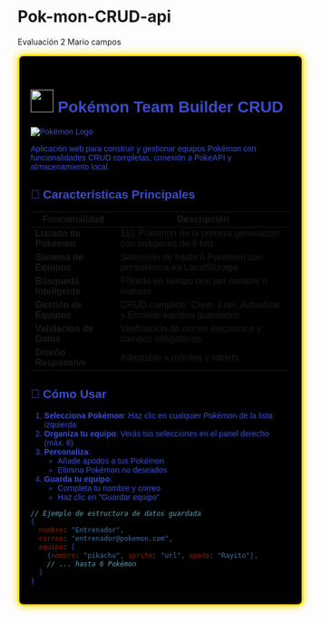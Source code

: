 # Pok-mon-CRUD-api
Evaluación 2 Mario campos 
<div style="background-color: #000000; color: #3B4CCA; border: 3px solid #FFDE00; padding: 20px; border-radius: 10px; box-shadow: 0 0 15px #FFDE00; font-family: 'Arial', sans-serif;">

# <img src="https://raw.githubusercontent.com/PokeAPI/sprites/master/sprites/pokemon/25.png" width="40"> Pokémon Team Builder CRUD

![Pokémon Logo](https://upload.wikimedia.org/wikipedia/commons/thumb/9/98/International_Pok%C3%A9mon_logo.svg/1200px-International_Pok%C3%A9mon_logo.svg.png)

Aplicación web para construir y gestionar equipos Pokémon con funcionalidades CRUD completas, conexión a PokeAPI y almacenamiento local.

## 🌟 Características Principales

| Funcionalidad               | Descripción                                                                 |
|-----------------------------|-----------------------------------------------------------------------------|
| **Listado de Pokémon**      | 151 Pokémon de la primera generación con imágenes de 8 bits                 |
| **Sistema de Equipos**      | Selección de hasta 6 Pokémon con persistencia en LocalStorage               |
| **Búsqueda Inteligente**    | Filtrado en tiempo real por nombre o número                                 |
| **Gestión de Equipos**      | CRUD completo: Crear, Leer, Actualizar y Eliminar equipos guardados         |
| **Validación de Datos**     | Verificación de correo electrónico y campos obligatorios                    |
| **Diseño Responsive**       | Adaptable a móviles y tablets                                               |

## 🚀 Cómo Usar

1. **Selecciona Pokémon**: Haz clic en cualquier Pokémon de la lista izquierda
2. **Organiza tu equipo**: Verás tus selecciones en el panel derecho (máx. 6)
3. **Personaliza**: 
   - Añade apodos a tus Pokémon
   - Elimina Pokémon no deseados
4. **Guarda tu equipo**:
   - Completa tu nombre y correo
   - Haz clic en "Guardar equipo"

```javascript
// Ejemplo de estructura de datos guardada
{
  nombre: "Entrenador",
  correo: "entrenador@pokemon.com",
  equipo: [
    {nombre: "pikachu", sprite: "url", apodo: "Rayito"},
    // ... hasta 6 Pokémon
  ]
}
